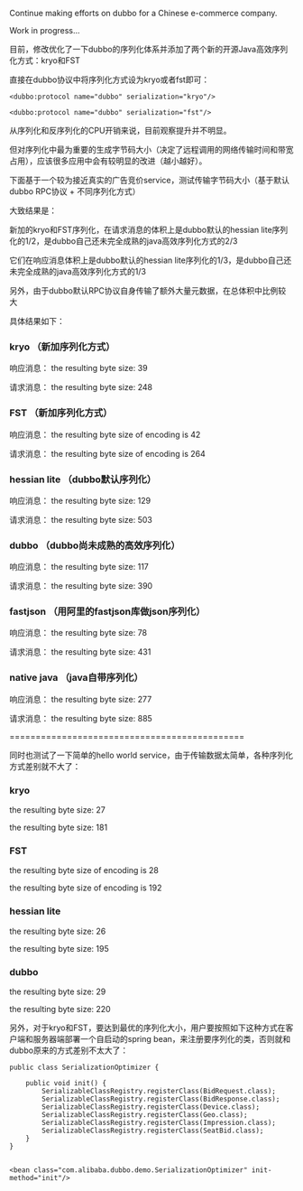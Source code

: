 Continue making efforts on dubbo for a Chinese e-commerce company.

Work in progress...


目前，修改优化了一下dubbo的序列化体系并添加了两个新的开源Java高效序列化方式：kryo和FST

直接在dubbo协议中将序列化方式设为kryo或者fst即可：

    <dubbo:protocol name="dubbo" serialization="kryo"/>

    <dubbo:protocol name="dubbo" serialization="fst"/>


从序列化和反序列化的CPU开销来说，目前观察提升并不明显。

但对序列化中最为重要的生成字节码大小（决定了远程调用的网络传输时间和带宽占用），应该很多应用中会有较明显的改进（越小越好）。

下面基于一个较为接近真实的广告竞价service，测试传输字节码大小（基于默认dubbo RPC协议 + 不同序列化方式）

大致结果是：

新加的kryo和FST序列化，在请求消息的体积上是dubbo默认的hessian lite序列化的1/2，是dubbo自己还未完全成熟的java高效序列化方式的2/3

它们在响应消息体积上是dubbo默认的hessian lite序列化的1/3，是dubbo自己还未完全成熟的java高效序列化方式的1/3

另外，由于dubbo默认RPC协议自身传输了额外大量元数据，在总体积中比例较大

具体结果如下：

### kryo （新加序列化方式）

响应消息：
the resulting byte size: 39

请求消息：
the resulting byte size: 248

### FST （新加序列化方式）

响应消息：
the resulting byte size of encoding is 42

请求消息：
the resulting byte size of encoding is 264


### hessian lite （dubbo默认序列化）

响应消息：
the resulting byte size: 129

请求消息：
the resulting byte size: 503


### dubbo （dubbo尚未成熟的高效序列化）

响应消息：
the resulting byte size: 117

请求消息：
the resulting byte size: 390

### fastjson （用阿里的fastjson库做json序列化）

响应消息：
the resulting byte size: 78

请求消息：
the resulting byte size: 431


### native java （java自带序列化）

响应消息：
the resulting byte size: 277

请求消息：
the resulting byte size: 885

=============================================


同时也测试了一下简单的hello world service，由于传输数据太简单，各种序列化方式差别就不大了：

### kryo

the resulting byte size: 27

the resulting byte size: 181

### FST

the resulting byte size of encoding is 28

the resulting byte size of encoding is 192


### hessian lite


the resulting byte size: 26

the resulting byte size: 195

### dubbo

the resulting byte size: 29

the resulting byte size: 220


另外，对于kryo和FST，要达到最优的序列化大小，用户要按照如下这种方式在客户端和服务器端部署一个自启动的spring bean，来注册要序列化的类，否则就和dubbo原来的方式差别不太大了：

    public class SerializationOptimizer {

        public void init() {
            SerializableClassRegistry.registerClass(BidRequest.class);
            SerializableClassRegistry.registerClass(BidResponse.class);
            SerializableClassRegistry.registerClass(Device.class);
            SerializableClassRegistry.registerClass(Geo.class);
            SerializableClassRegistry.registerClass(Impression.class);
            SerializableClassRegistry.registerClass(SeatBid.class);
        }
    }


    <bean class="com.alibaba.dubbo.demo.SerializationOptimizer" init-method="init"/>
